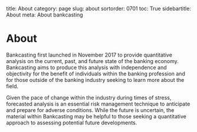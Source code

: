 ﻿title: About
category: page
slug: about
sortorder: 0701
toc: True
sidebartitle: About
meta: About bankcasting

# About

Bankcasting first launched in November 2017 to provide quantitative analysis on the current, past, and future state of the banking economy. Bankcasting aims to produce this analysis with independence and objectivity for the benefit of individuals within the banking profession and for those outside of the banking industry seeking to learn more about the field.

Given the pace of change within the industry during times of stress, forecasted analysis is an essential risk management technique to anticipate and prepare for adverse conditions. While the future is uncertain, the material within Bankcasting may be helpful to those seeking a quantitative approach to assessing potential future developments.
